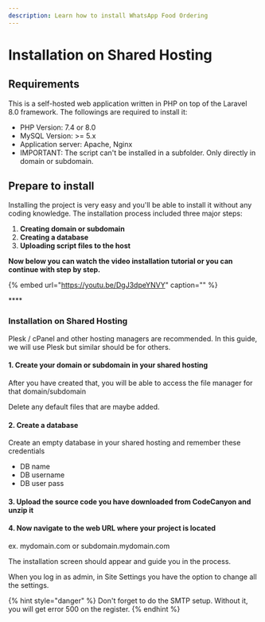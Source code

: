 ```yaml
---
description: Learn how to install WhatsApp Food Ordering
---
```


# Installation on Shared Hosting

## Requirements

This is a self-hosted web application written in PHP on top of the Laravel 8.0 framework. The followings are required to install it:

* PHP Version: 7.4 or 8.0
* MySQL Version: &gt;= 5.x
* Application server: Apache, Nginx
* IMPORTANT: The script can't be installed in a subfolder. Only directly in domain or subdomain.

## Prepare to install

Installing the project is very easy and you'll be able to install it without any coding knowledge. The installation process included three major steps:

1. **Creating domain or subdomain**
2. **Creating a database**
3. **Uploading script files to the host**

**Now below you can watch the video installation tutorial or you can continue with step by step.**

{% embed url="https://youtu.be/DgJ3dpeYNVY" caption="" %}

\*\*\*\*

### Installation on Shared Hosting

Plesk / cPanel and other hosting managers are recommended. In this guide, we will use Plesk but similar should be for others.

#### 1. Create your domain or subdomain in your shared hosting

After you have created that, you will be able to access the file manager for that domain/subdomain

Delete any default files that are maybe added.

#### 2. Create a database

Create an empty database in your shared hosting and remember these credentials

* DB name
* DB username
* DB user pass

#### 3.  Upload the source code you have downloaded from CodeCanyon and unzip it

#### 4. Now navigate to the web URL where your project is located

ex. mydomain.com or subdomain.mydomain.com

The installation screen should appear and guide you in the process.

When you log in as admin, in Site Settings you have the option to change all the settings.

{% hint style="danger" %}
Don't forget to do the SMTP setup. Without it, you will get error 500 on the register.
{% endhint %}

